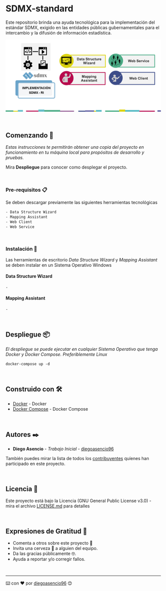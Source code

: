 # SDMX-standard

Este repositorio brinda una ayuda tecnológica para la implementación del estándar SDMX, exigido en las entidades públicas gubernamentales para el intercambio y la difusión de información estadística.

![Ciclo del proceso de implementación del estándar SDMX](resources/images/sdmx-estandar.jpg)

<br>

## Comenzando 🚀 

_Estas instrucciones te permitirán obtener una copia del proyecto en funcionamiento en tu máquina local para propósitos de desarrollo y pruebas._

Mira **Despliegue** para conocer como desplegar el proyecto.

<br>

### Pre-requisitos 📋

Se deben descargar previamente las siguientes herramientas tecnológicas 

```
- Data Structure Wizard
- Mapping Assistant
- Web Client
- Web Service
```

<br>

### Instalación 🔧

Las herramientas de escritorio _Data Structure Wizard_ y _Mapping Assistant_ se deben instalar en un Sistema Operativo Windows

#### Data Structure Wizard

```
-
```

#### Mapping Assistant

```
-
```

<br>

## Despliegue 📦

_El despliegue se puede ejecutar en cualquier Sistema Operativo que tenga Docker y Docker Compose. Preferiblemente Linux_

```
docker-compose up -d
```

<br>

## Construido con 🛠️

* [Docker](https://docs.docker.com/install/) - Docker
* [Docker Compose](https://docs.docker.com/compose/) - Docker Compose

<br>

## Autores ✒️

* **Diego Asencio** - *Trabajo Inicial* - [diegoasencio96](https://github.com/diegoasencio96)

También puedes mirar la lista de todos los [contribuyentes](https://github.com/diegoasencio96/SDMX-standard/graphs/contributors) quíenes han participado en este proyecto. 

<br>

## Licencia 📄

Este proyecto está bajo la Licencia (GNU General Public License v3.0) - mira el archivo [LICENSE.md](LICENSE) para detalles

<br>

## Expresiones de Gratitud 🎁

* Comenta a otros sobre este proyecto 📢
* Invita una cerveza 🍺 a alguien del equipo. 
* Da las gracias públicamente 🤓.
* Ayuda a reportar y/o corregir fallos.

<br>

---
⌨️ con ❤️ por [diegoasencio96](https://github.com/diegoasencio96) 😊
